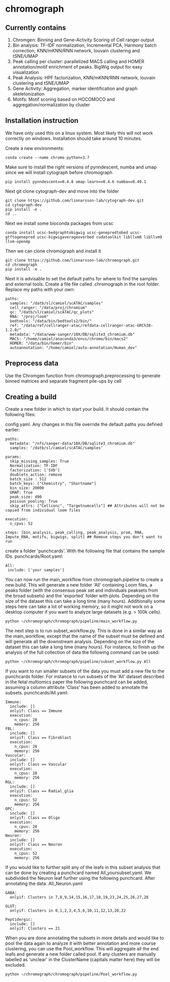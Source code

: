 # chromograph

## Currently contains
1. Chromgen: Binning and Gene-Activity Scoring of Cell ranger output
2. Bin analysis: TF-IDF normalization, Incremental PCA, Harmony batch correction, KNN/mKNN/RNN network, louvain clustering and tSNE/UMAP
3. Peak calling per cluster: parallelized MACS calling and HOMER annotation/motif enrichment of peaks. BigWig output for easy visualization
4. Peak Analysis: HPF factorization, KNN/mKNN/RNN network, louvain clustering and tSNE/UMAP
5. Gene Activity: Aggregation, marker identification and graph skeletonization
6. Motifs: Motif scoring based on HOCOMOCO and aggregation/normalization by cluster


## Installation instruction

We have only used this on a linux system. Most likely this will not work correctly on windows.
Installation should take around 10 minutes.

Create a new environments:
```
conda create --name chromo python=3.7
```

Make sure to install the right versions of pynndescent, numba and umap since we will install cytograph before chromograph
```
pip install pynndescent==0.4.8 umap-learn==0.4.6 numba==0.49.1
```

Next git clone cytograph-dev and move into the folder
```
git clone https://github.com/linnarsson-lab/cytograph-dev.git
cd cytograph-dev
pip install -e .
cd ..
```

Next we install some bioconda packages from ucsc
```
conda install ucsc-bedgraphtobigwig ucsc-genepredtobed ucsc-gtftogenepred ucsc-bigwigaverageoverbed cudatoolkit libllvm8 libllvm9 llvm-openmp
```

Then we can clone chromograph and install it 
```
git clone https://github.com/linnarsson-lab/chromograph.git
cd chromograph
pip install -e .
```

Next it is advisable to set the default paths for where to find the samples and external tools. Create a file file called .chromograph in the root folder. Replace my paths with your own:
```
paths:
  samples: "/datb/sl/camiel/scATAC/samples"
  cell_ranger: "/data/proj/chromium"
  qc: "/datb/sl/camiel/scATAC/qc_plots"
  RNA: "/proj/loom"
  bedtools: "/data/bin/bedtools2/bin/"
  ref: "/data/ref/cellranger-atac/refdata-cellranger-atac-GRCh38-1.2.0/"
  metadata: "/data/www-sanger/10X/DB/sqlite3_chromium.db"
  MACS: "/home/camiel/anaconda3/envs/chromo/bin/macs2"
  HOMER: "/data/bin/homer/bin"
  autoannotation: "/home/camiel/auto-annotation/Human_dev"
```

## Preprocess data

Use the Chromgen function from chromograph.preprocessing to generate binned matrices and separate fragment pile-ups by cell

## Creating a build

Create a new folder in which to start your build. It should contain the following files:

config.yaml. Any changes in this file override the default paths you defined earlier:
```
paths:
  metadata: "/nfs/sanger-data/10X/DB/sqlite3_chromium.db"
  samples: '/datb/sl/camiel/scATAC/samples'

params:
  skip_missing_samples: True
  Normalization: TF-IDF
  factorization: ['SVD']
  doublets_action: remove
  batch_size : 512
  batch_keys: ["Chemistry", "Shortname"]
  bin_size: 20000
  UMAP: True
  peak_size: 400
  poisson_pooling: True
  skip_attrs: ["Cellconc", "Targetnumcells"] ## Attributes will not be copied from individual loom files

execution:
  n_cpus: 52

steps: [bin_analysis, peak_calling, peak_analysis, prom, RNA, Impute_RNA, motifs, bigwigs, split] ## Remove steps you don't want to run
```

create a folder 'punchcards'. With the following file that contains the sample IDs.
punchcards/Root.yaml:
```
All:
 include: ['your samples']
```
You can now run the main_workflow from chromograph.pipeline to create a new build. This will generate a new folder 'All' containing Loom files, a peaks folder (with the consensus peak set and individuals peaksets from the broad subsets) and the 'exported' folder with plots. Depending on the size of the dataset this can take a long time (many hours). Additionally some steps here can take a lot of working memory, so it might not work on a desktop computer if you want to analyze large datasets (e.g. > 100k cells).

```
python ~/chromograph/chromograph/pipeline/main_workflow.py
```

The next step is to run subset_workflow.py. This is done in a similar way as the main_workflow, except that the name of the subset must be defined and will generate all the downstream analysis.
Depending on the size of the dataset this can take a long time (many hours).
For instance, to finish up the analysis of the full collection of data the following command can be used:

```
python ~/chromograph/chromograph/pipeline/subset_workflow.py All
```

If you want to run smaller subsets of the data you must add a new file to the punchcards folder. For instance to run subsets of the 'All' dataset described in the fetal multiomics paper the following punchcard can be added, assuming a column attribute 'Class' has been added to annotate the subsets.
punchcards/All.yaml:
```
Immune:
  include: []
  onlyif: Class == Immune
  execution:
    n_cpus: 28
    memory: 256
FBL:
  include: []
  onlyif: Class == Fibroblast
  execution:
    n_cpus: 28
    memory: 256
Vascular:
  include: []
  onlyif: Class == Vascular
  execution:
    n_cpus: 28
    memory: 256
RGL:
  include: []
  onlyif: Class == Radial_glia
  execution:
    n_cpus: 52
    memory: 256
OPC:
  include: []
  onlyif: Class == Oligo
  execution:
    n_cpus: 28
    memory: 256
Neuron:
  include: []
  onlyif: Class == Neuron
  execution:
    n_cpus: 52
    memory: 256
```

If you would like to further split any of the leafs in this subset analysis that can be done by creating a punchcard named All_yoursubset.yaml. We subdivided the Neuron leaf further using the following punchcard. After annotating the data.
All_Neuron.yaml
```
GABA:
  onlyif: Clusters in 7,8,9,14,15,16,17,18,19,23,24,25,26,27,28

GLUT:
  onlyif: Clusters in 0,1,2,3,4,5,6,10,11,12,13,20,22

Peptidergic:
  include: []
  onlyif: Clusters == 21
```

When you are done annotating the subsets in more details and would like to pool the data again to analyze it with better annotation and more course clustering, you can use the Pool_workflow. This will aggregate all the end leafs and generate a new folder called pool. If any clusters are manually labelled as 'unclear' in the ClusterName (capitals matter here) they will be excluded.

```
python ~/chromograph/chromograph/pipeline/Pool_workflow.py
```
